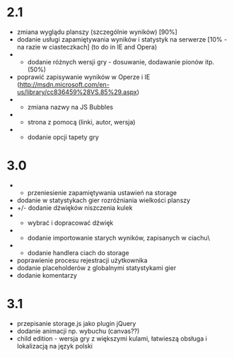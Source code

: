 # 2.1 #
  * zmiana wyglądu planszy (szczególnie wyników) [90%]
  * dodanie usługi zapamiętywania wyników i statystyk na serwerze [10% - na razie w ciasteczkach] (to do in IE and Opera)
  * + dodanie różnych wersji gry - dosuwanie, dodawanie pionów itp. (50%)
  * poprawić zapisywanie wyników w Operze i IE (http://msdn.microsoft.com/en-us/library/cc836459%28VS.85%29.aspx)
  * + zmiana nazwy na JS Bubbles
  * + strona z pomocą (linki, autor, wersja)
  * + dodanie opcji tapety gry

# 3.0 #
  * + przeniesienie zapamiętywania ustawień na storage
  * dodanie w statystykach gier rozróżniania wielkości planszy
  * +/- dodanie dźwięków niszczenia kulek
  * - wybrać i dopracować dźwięk
  * + dodanie importowanie starych wyników, zapisanych w ciachu\
  * + dodanie handlera ciach do storage
  * poprawienie procesu rejestracji użytkownika
  * dodanie placeholderów z globalnymi statystykami gier
  * dodanie komentarzy

# 3.1 #
  * przepisanie storage.js jako plugin jQuery
  * dodanie animacji np. wybuchu (canvas??)
  * child edition - wersja gry z większymi kulami, łatwieszą obsługa i lokalizacją na język polski